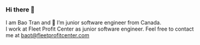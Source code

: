 ### Hi there 👋
I am Bao Tran and 🔭 I’m junior software engineer from Canada.   
I work at Fleet Profit Center as junior software engineer. Feel free to contact me at baot@fleetprofitcenter.com
<!--
**n1340t/n1340t** is a ✨ _special_ ✨ repository because its `README.md` (this file) appears on your GitHub profile.

Here are some ideas to get you started:

- 🌱 I’m currently learning ...
- 👯 I’m looking to collaborate on ...
- 🤔 I’m looking for help with ...
- 💬 Ask me about ...
- 📫 How to reach me: ...
- 😄 Pronouns: ...
- ⚡ Fun fact: ...
-->
